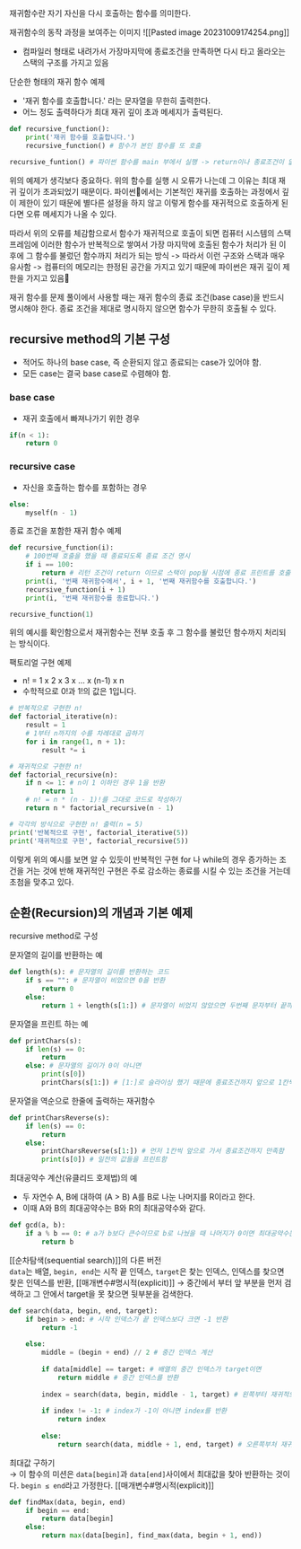 재귀함수란 자기 자신을 다시 호출하는 함수를 의미한다.

재귀함수의 동작 과정을 보여주는 이미지
![[Pasted image 20231009174254.png]]
- 컴파일러 형태로 내려가서 가장마지막에 종료조건을 만족하면 다시 타고 올라오는 스택의 구조를 가지고 있음


단순한 형태의 재귀 함수 예제
- '재귀 함수를 호출합니다.' 라는 문자열을 무한히 출력한다.
-  어느 정도 출력하다가 최대 재귀 깊이 초과 메세지가 출력된다.

```python
def recursive_function():
	print('재귀 함수를 호출합니다.')
	recursive_function() # 함수가 본인 함수를 또 호출

recursive_funtion() # 파이썬 함수를 main 부에서 실행 -> return이나 종료조건이 없으므로 무한으로 반복이 됨
```

위의 예제가 생각보다 중요하다. 위의 함수를 실행 시 오류가 나는데 그 이유는 최대 재귀 깊이가 초과되었기 때문이다.
파이썬에서는 기본적인 재귀를 호출하는 과정에서 깊이 제한이 있기 때문에 별다른 설정을 하지 않고 이렇게 함수를 재귀적으로 호출하게 된다면 오류 메세지가 나올 수 있다.

따라서 위의 오류를 체감함으로서 함수가 재귀적으로 호출이 되면 컴퓨터 시스템의 스택 프레임에 이러한 함수가 반복적으로 쌓여서 가장 마지막에 호출된 함수가 처리가 된 이후에 그 함수를 불렀던 함수까지 처리가 되는 방식
-> 따라서 이런 구조와 스택과 매우 유사함 -> 컴퓨터의 메모리는 한정된 공간을 가지고 있기 때문에 파이썬은 재귀 깊이 제한을 가지고 있음

재귀 함수를 문제 풀이에서 사용할 때는 재귀 함수의 종료 조건(base case)을 반드시 명시해야 한다.
종료 조건을 제대로 명시하지 않으면 함수가 무한히 호출될 수 있다.

## recursive method의 기본 구성  

- 적어도 하나의 base case, 즉 순환되지 않고 종료되는 case가 있어야 함.
- 모든 case는 결국 base case로 수렴해야 함.

### base case 
- 재귀 호출에서 빠져나가기 위한 경우  
```python
if(n < 1):
	return 0
```  
    
### recursive case 
- 자신을 호출하는 함수를 포함하는 경우  
```python
else:
	myself(n - 1)
```

종료 조건을 포함한 재귀 함수 예제
```python
def recursive_function(i):
	# 100번째 호출을 했을 때 종료되도록 종료 조건 명시
	if i == 100:
		return # 리턴 조건이 return 이므로 스택이 pop될 시점에 종료 프린트를 호출
	print(i, '번째 재귀함수에서', i + 1, '번째 재귀함수를 호출합니다.')
	recursive_function(i + 1)
	print(i, '번째 재귀함수를 종료합니다.')

recursive_function(1)
```

위의 예시를 확인함으로서 재귀함수는 전부 호출 후 그 함수를 불렀던 함수까지 처리되는 방식이다.

팩토리얼 구현 예제
- n! = 1 x 2 x 3 x ... x (n-1) x n
- 수학적으로 0!과 1!의 값은 1입니다.

```python
# 반복적으로 구현한 n!
def factorial_iterative(n):
	result = 1
	# 1부터 n까지의 수를 차례대로 곱하기
	for i in range(1, n + 1):
		result *= i

# 재귀적으로 구현한 n!
def factorial_recursive(n):
	if n <= 1: # n이 1 이하인 경우 1을 반환
		return 1
	# n! = n * (n - 1)!를 그대로 코드로 작성하기
	return n * factorial_recursive(n - 1)

# 각각의 방식으로 구현한 n! 출력(n = 5)
print('반복적으로 구현', factorial_iterative(5))
print('재귀적으로 구현', factorial_recursive(5))
```

이렇게 위의 예시를 보면 알 수 있듯이 반복적인 구현 for 나 while의 경우 증가하는 조건을 거는 것에 반해
재귀적인 구현은 주로 감소하는 종료를 시킬 수 있는 조건을 거는데 초첨을 맞추고 있다.

## 순환(Recursion)의 개념과 기본 예제

recursive method로 구성

문자열의 길이를 반환하는 예
```python
def length(s): # 문자열의 길이를 반환하는 코드
    if s == "": # 문자열이 비었으면 0을 반환
        return 0
    else:
        return 1 + length(s[1:]) # 문자열이 비었지 않았으면 두번째 문자부터 끝까지, 카운트를 1올림
```

문자열을 프린트 하는 예
```python
def printChars(s):
    if len(s) == 0:
        return
    else: # 문자열의 길이가 0이 아니면
        print(s[0])
        printChars(s[1:]) # [1:]로 슬라이싱 했기 때문에 종료조건까지 앞으로 1칸씩 감
```

문자열을 역순으로 한줄에 출력하는 재귀함수
```python
def printCharsReverse(s):
    if len(s) == 0:
        return
    else:
        printCharsReverse(s[1:]) # 먼저 1칸씩 앞으로 가서 종료조건까지 만족함
        print(s[0]) # 일전의 값들을 프린트함
```

최대공약수 계산(유클리드 호제법)의 예
- 두 자연수 A, B에 대하여 (A > B) A를 B로 나눈 나머지를 R이라고 한다.
- 이때 A와 B의 최대공약수는 B와 R의 최대공약수와 같다.
```python
def gcd(a, b):
	if a % b == 0: # a가 b보다 큰수이므로 b로 나눴을 때 나머지가 0이면 최대공약수는 b
		return b 
```

[[순차탐색(sequential search)]]의 다른 버전  
`data`는 배열, `begin, end`는 시작 끝 인덱스, `target`은 찾는 인덱스, 인덱스를 찾으면 찾은 인덱스를 반환, [[매개변수#명시적(explicit)]]
→ 중간에서 부터 앞 부분을 먼저 검색하고 그 안에서 target을 못 찾으면 뒷부분을 검색한다.

```python
def search(data, begin, end, target):
    if begin > end: # 시작 인덱스가 끝 인덱스보다 크면 -1 반환
        return -1
    
    else:
        middle = (begin + end) // 2 # 중간 인덱스 계산
        
        if data[middle] == target: # 배열의 중간 인덱스가 target이면 
            return middle # 중간 인덱스를 반환
            
        index = search(data, begin, middle - 1, target) # 왼쪽부터 재귀적으로 찾음
        
        if index != -1: # index가 -1이 아니면 index를 반환
            return index
        
        else:
            return search(data, middle + 1, end, target) # 오른쪽부처 재귀적으로 찾음
```


최대값 구하기  
→ 이 함수의 미션은 `data[begin]`과 `data[end]`사이에서 최대값을 찾아 반환하는 것이다. `begin ≤ end`라고 가정한다. [[매개변수#명시적(explicit)]]

```python
def findMax(data, begin, end)
	if begin == end:
		return data[begin]
	else:
		return max(data[begin], find_max(data, begin + 1, end))
```